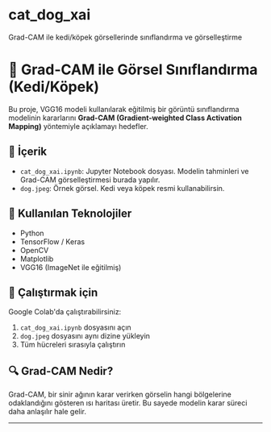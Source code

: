 # cat_dog_xai
Grad-CAM ile kedi/köpek görsellerinde sınıflandırma ve görselleştirme
# 🐶 Grad-CAM ile Görsel Sınıflandırma (Kedi/Köpek)

Bu proje, VGG16 modeli kullanılarak eğitilmiş bir görüntü sınıflandırma modelinin kararlarını **Grad-CAM (Gradient-weighted Class Activation Mapping)** yöntemiyle açıklamayı hedefler.

## 📂 İçerik

- `cat_dog_xai.ipynb`: Jupyter Notebook dosyası. Modelin tahminleri ve Grad-CAM görselleştirmesi burada yapılır.
- `dog.jpeg`: Örnek görsel. Kedi veya köpek resmi kullanabilirsin.

## 🔧 Kullanılan Teknolojiler

- Python
- TensorFlow / Keras
- OpenCV
- Matplotlib
- VGG16 (ImageNet ile eğitilmiş)

## 🚀 Çalıştırmak için

Google Colab'da çalıştırabilirsiniz:

1. `cat_dog_xai.ipynb` dosyasını açın
2. `dog.jpeg` dosyasını aynı dizine yükleyin
3. Tüm hücreleri sırasıyla çalıştırın

## 🔍 Grad-CAM Nedir?

Grad-CAM, bir sinir ağının karar verirken görselin hangi bölgelerine odaklandığını gösteren ısı haritası üretir. Bu sayede modelin karar süreci daha anlaşılır hale gelir.

---


